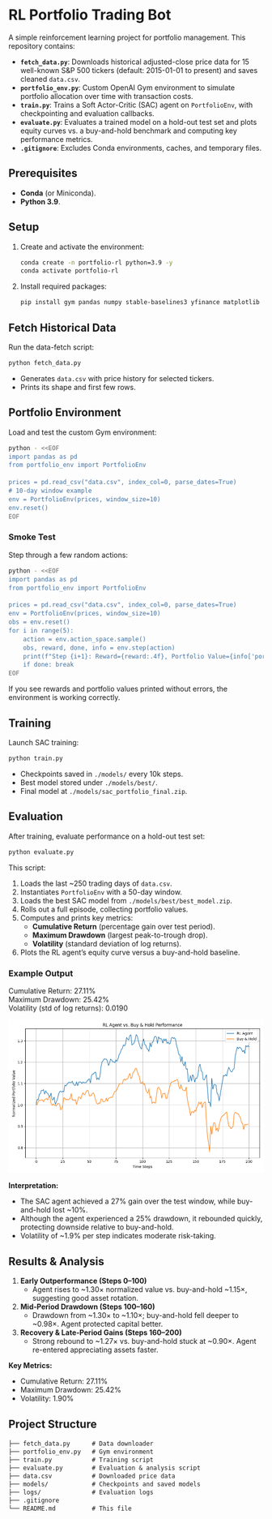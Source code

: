 # RL Portfolio Trading Bot

A simple reinforcement learning project for portfolio management. This repository contains:

- **`fetch_data.py`**: Downloads historical adjusted-close price data for 15 well-known S&P 500 tickers (default: 2015-01-01 to present) and saves cleaned `data.csv`.
- **`portfolio_env.py`**: Custom OpenAI Gym environment to simulate portfolio allocation over time with transaction costs.
- **`train.py`**: Trains a Soft Actor-Critic (SAC) agent on `PortfolioEnv`, with checkpointing and evaluation callbacks.
- **`evaluate.py`**: Evaluates a trained model on a hold-out test set and plots equity curves vs. a buy-and-hold benchmark and computing key performance metrics.
- **`.gitignore`**: Excludes Conda environments, caches, and temporary files.

## Prerequisites

- **Conda** (or Miniconda).
- **Python 3.9**.

## Setup

1. Create and activate the environment:
   ```bash
   conda create -n portfolio-rl python=3.9 -y
   conda activate portfolio-rl
   ```
2. Install required packages:
   ```bash
   pip install gym pandas numpy stable-baselines3 yfinance matplotlib shimmy
   ```

## Fetch Historical Data

Run the data-fetch script:

```bash
python fetch_data.py
```

- Generates `data.csv` with price history for selected tickers.
- Prints its shape and first few rows.

## Portfolio Environment

Load and test the custom Gym environment:

```bash
python - <<EOF
import pandas as pd
from portfolio_env import PortfolioEnv

prices = pd.read_csv("data.csv", index_col=0, parse_dates=True)
# 10-day window example
env = PortfolioEnv(prices, window_size=10)
env.reset()
EOF
```

### Smoke Test

Step through a few random actions:

```bash
python - <<EOF
import pandas as pd
from portfolio_env import PortfolioEnv

prices = pd.read_csv("data.csv", index_col=0, parse_dates=True)
env = PortfolioEnv(prices, window_size=10)
obs = env.reset()
for i in range(5):
    action = env.action_space.sample()
    obs, reward, done, info = env.step(action)
    print(f"Step {i+1}: Reward={reward:.4f}, Portfolio Value={info['portfolio_value']:.4f}")
    if done: break
EOF
```

If you see rewards and portfolio values printed without errors, the environment is working correctly.

## Training

Launch SAC training:

```bash
python train.py
```

- Checkpoints saved in `./models/` every 10k steps.
- Best model stored under `./models/best/`.
- Final model at `./models/sac_portfolio_final.zip`.

## Evaluation

After training, evaluate performance on a hold-out test set:

```bash
python evaluate.py
```

This script:
1. Loads the last ~250 trading days of `data.csv`.
2. Instantiates `PortfolioEnv` with a 50-day window.
3. Loads the best SAC model from `./models/best/best_model.zip`.
4. Rolls out a full episode, collecting portfolio values.
5. Computes and prints key metrics:
   - **Cumulative Return** (percentage gain over test period).
   - **Maximum Drawdown** (largest peak-to-trough drop).
   - **Volatility** (standard deviation of log returns).
6. Plots the RL agent’s equity curve versus a buy-and-hold baseline.

### Example Output

Cumulative Return: 27.11%  
Maximum Drawdown: 25.42%  
Volatility (std of log returns): 0.0190

![RL Agent vs. Buy & Hold Performance](rl_agent_vs_buy_hold.png)

**Interpretation:**

- The SAC agent achieved a 27% gain over the test window, while buy-and-hold lost ~10%.
- Although the agent experienced a 25% drawdown, it rebounded quickly, protecting downside relative to buy-and-hold.
- Volatility of ~1.9% per step indicates moderate risk-taking.

## Results & Analysis

1. **Early Outperformance (Steps 0–100)**  
   - Agent rises to ~1.30× normalized value vs. buy-and-hold ~1.15×, suggesting good asset rotation.  
2. **Mid‑Period Drawdown (Steps 100–160)**  
   - Drawdown from ~1.30× to ~1.10×; buy-and-hold fell deeper to ~0.98×. Agent protected capital better.  
3. **Recovery & Late‑Period Gains (Steps 160–200)**  
   - Strong rebound to ~1.27× vs. buy-and-hold stuck at ~0.90×. Agent re-entered appreciating assets faster.

**Key Metrics:**
- Cumulative Return: 27.11%  
- Maximum Drawdown: 25.42%  
- Volatility: 1.90%

## Project Structure

```text
├── fetch_data.py      # Data downloader
├── portfolio_env.py   # Gym environment
├── train.py           # Training script
├── evaluate.py        # Evaluation & analysis script
├── data.csv           # Downloaded price data
├── models/            # Checkpoints and saved models
├── logs/              # Evaluation logs
├── .gitignore
└── README.md          # This file
```
